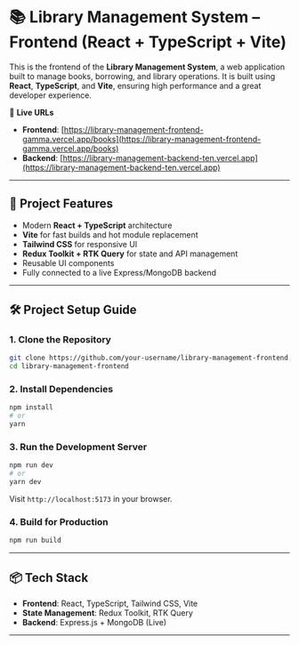 # 📚 Library Management System – Frontend (React + TypeScript + Vite)

This is the frontend of the **Library Management System**, a web application built to manage books, borrowing, and library operations. It is built using **React**, **TypeScript**, and **Vite**, ensuring high performance and a great developer experience.

🔗 **Live URLs**

* **Frontend**: [https://library-management-frontend-gamma.vercel.app/books](https://library-management-frontend-gamma.vercel.app/books)
* **Backend**: [https://library-management-backend-ten.vercel.app](https://library-management-backend-ten.vercel.app)

---

## 🚀 Project Features

* Modern **React + TypeScript** architecture
* **Vite** for fast builds and hot module replacement
* **Tailwind CSS** for responsive UI
* **Redux Toolkit + RTK Query** for state and API management
* Reusable UI components
* Fully connected to a live Express/MongoDB backend

---

## 🛠️ Project Setup Guide

### 1. Clone the Repository

```bash
git clone https://github.com/your-username/library-management-frontend.git
cd library-management-frontend
```

### 2. Install Dependencies

```bash
npm install
# or
yarn
```

### 3. Run the Development Server

```bash
npm run dev
# or
yarn dev
```

Visit `http://localhost:5173` in your browser.

### 4. Build for Production

```bash
npm run build
```

---

## 📦 Tech Stack

* **Frontend**: React, TypeScript, Tailwind CSS, Vite
* **State Management**: Redux Toolkit, RTK Query
* **Backend**: Express.js + MongoDB (Live)

---